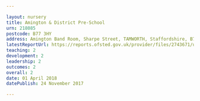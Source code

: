 ```yaml
---

layout: nursery
title: Amington & District Pre-School
urn: 218085
postcode: B77 3HY
address: Amington Band Room, Sharpe Street, TAMWORTH, Staffordshire, B77 3HY
latestReportUrl: https://reports.ofsted.gov.uk/provider/files/2743671/urn/218085.pdf
teaching: 2
development: 2
leadership: 2
outcomes: 2
overall: 2
date: 01 April 2018 
datePublish: 24 November 2017

---
```

